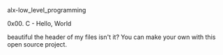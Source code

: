 alx-low_level_programming

0x00. C - Hello, World

beautiful the header of my files isn't it? You can make your own with this open source project.
